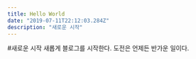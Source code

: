 ```yaml
---
title: Hello World
date: "2019-07-11T22:12:03.284Z"
description: "새로운 시작"
---
```


#새로운 시작
새롭게 블로그를 시작한다.
도전은 언제든 반가운 일이다.
